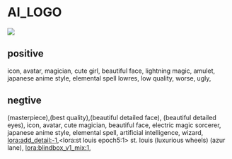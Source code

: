 # AI_LOGO

![](./AI_LOGO.png)

## positive
icon, avatar, magician, cute girl,  beautiful face,  lightning magic, amulet,  japanese anime style, elemental spell
lowres, low quality, worse, ugly, 


## negtive
(masterpiece),(best quality),(beautiful detailed face), (beautiful detailed eyes), icon, avatar, cute magician, beautiful face,  electric magic sorcerer,  japanese anime style, elemental spell, artificial intelligence, wizard,  <lora:add_detail:-1>,<lora:st louis epoch5:1> st. louis \(luxurious wheels\) \(azur lane\),  <lora:blindbox_v1_mix:1>,